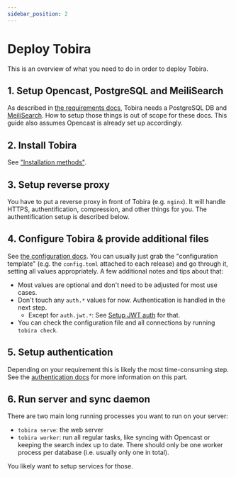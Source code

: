 ```yaml
---
sidebar_position: 2
---
```


# Deploy Tobira

This is an overview of what you need to do in order to deploy Tobira.


## 1. Setup Opencast, PostgreSQL and MeiliSearch

As described in [the requirements docs](./requirements), Tobira needs a PostgreSQL DB and [MeiliSearch](https://www.meilisearch.com/).
How to setup those things is out of scope for these docs.
This guide also assumes Opencast is already set up accordingly.


## 2. Install Tobira

See ["Installation methods"](./install).


## 3. Setup reverse proxy

You have to put a reverse proxy in front of Tobira (e.g. `nginx`).
It will handle HTTPS, authentification, compression, and other things for you.
The authentification setup is described below.


## 4. Configure Tobira & provide additional files

See [the configuration docs](./config).
You can usually just grab the "configuration template" (e.g. the `config.toml` attached to each release) and go through it, setting all values appropriately.
A few additional notes and tips about that:

- Most values are optional and don't need to be adjusted for most use cases.
- Don't touch any `auth.*` values for now. Authentication is handled in the next step.
    - Except for `auth.jwt.*`: See [Setup JWT auth](./jwt) for that.
- You can check the configuration file and all connections by running `tobira check`.


## 5. Setup authentication

Depending on your requirement this is likely the most time-consuming step.
See the [authentication docs](./auth) for more information on this part.


## 6. Run server and sync daemon

There are two main long running processes you want to run on your server:

- `tobira serve`: the web server
- `tobira worker`: run all regular tasks, like syncing with Opencast or keeping the search index up to date. There should only be one worker process per database (i.e. usually only one in total).

You likely want to setup services for those.
